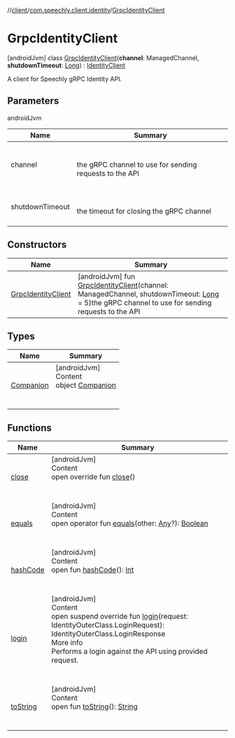 //[client](../../index.md)/[com.speechly.client.identity](../index.md)/[GrpcIdentityClient](index.md)



# GrpcIdentityClient  
 [androidJvm] class [GrpcIdentityClient](index.md)(**channel**: ManagedChannel, **shutdownTimeout**: [Long](https://kotlinlang.org/api/latest/jvm/stdlib/kotlin/-long/index.html)) : [IdentityClient](../-identity-client/index.md)

A client for Speechly gRPC Identity API.

   


## Parameters  
  
androidJvm  
  
|  Name|  Summary| 
|---|---|
| <a name="com.speechly.client.identity/GrpcIdentityClient///PointingToDeclaration/"></a>channel| <a name="com.speechly.client.identity/GrpcIdentityClient///PointingToDeclaration/"></a><br><br>the gRPC channel to use for sending requests to the API<br><br>
| <a name="com.speechly.client.identity/GrpcIdentityClient///PointingToDeclaration/"></a>shutdownTimeout| <a name="com.speechly.client.identity/GrpcIdentityClient///PointingToDeclaration/"></a><br><br>the timeout for closing the gRPC channel<br><br>
  


## Constructors  
  
|  Name|  Summary| 
|---|---|
| <a name="com.speechly.client.identity/GrpcIdentityClient/GrpcIdentityClient/#io.grpc.ManagedChannel#kotlin.Long/PointingToDeclaration/"></a>[GrpcIdentityClient](-grpc-identity-client.md)| <a name="com.speechly.client.identity/GrpcIdentityClient/GrpcIdentityClient/#io.grpc.ManagedChannel#kotlin.Long/PointingToDeclaration/"></a> [androidJvm] fun [GrpcIdentityClient](-grpc-identity-client.md)(channel: ManagedChannel, shutdownTimeout: [Long](https://kotlinlang.org/api/latest/jvm/stdlib/kotlin/-long/index.html) = 5)the gRPC channel to use for sending requests to the API   <br>


## Types  
  
|  Name|  Summary| 
|---|---|
| <a name="com.speechly.client.identity/GrpcIdentityClient.Companion///PointingToDeclaration/"></a>[Companion](-companion/index.md)| <a name="com.speechly.client.identity/GrpcIdentityClient.Companion///PointingToDeclaration/"></a>[androidJvm]  <br>Content  <br>object [Companion](-companion/index.md)  <br><br><br>


## Functions  
  
|  Name|  Summary| 
|---|---|
| <a name="com.speechly.client.identity/GrpcIdentityClient/close/#/PointingToDeclaration/"></a>[close](close.md)| <a name="com.speechly.client.identity/GrpcIdentityClient/close/#/PointingToDeclaration/"></a>[androidJvm]  <br>Content  <br>open override fun [close](close.md)()  <br><br><br>
| <a name="kotlin/Any/equals/#kotlin.Any?/PointingToDeclaration/"></a>[equals](../../com.speechly.ui/-speechly-button/index.md#%5Bkotlin%2FAny%2Fequals%2F%23kotlin.Any%3F%2FPointingToDeclaration%2F%5D%2FFunctions%2F-126307046)| <a name="kotlin/Any/equals/#kotlin.Any?/PointingToDeclaration/"></a>[androidJvm]  <br>Content  <br>open operator fun [equals](../../com.speechly.ui/-speechly-button/index.md#%5Bkotlin%2FAny%2Fequals%2F%23kotlin.Any%3F%2FPointingToDeclaration%2F%5D%2FFunctions%2F-126307046)(other: [Any](https://kotlinlang.org/api/latest/jvm/stdlib/kotlin/-any/index.html)?): [Boolean](https://kotlinlang.org/api/latest/jvm/stdlib/kotlin/-boolean/index.html)  <br><br><br>
| <a name="kotlin/Any/hashCode/#/PointingToDeclaration/"></a>[hashCode](../../com.speechly.ui/-speechly-button/index.md#%5Bkotlin%2FAny%2FhashCode%2F%23%2FPointingToDeclaration%2F%5D%2FFunctions%2F-126307046)| <a name="kotlin/Any/hashCode/#/PointingToDeclaration/"></a>[androidJvm]  <br>Content  <br>open fun [hashCode](../../com.speechly.ui/-speechly-button/index.md#%5Bkotlin%2FAny%2FhashCode%2F%23%2FPointingToDeclaration%2F%5D%2FFunctions%2F-126307046)(): [Int](https://kotlinlang.org/api/latest/jvm/stdlib/kotlin/-int/index.html)  <br><br><br>
| <a name="com.speechly.client.identity/GrpcIdentityClient/login/#com.speechly.api.identity.v1.IdentityOuterClass.LoginRequest/PointingToDeclaration/"></a>[login](login.md)| <a name="com.speechly.client.identity/GrpcIdentityClient/login/#com.speechly.api.identity.v1.IdentityOuterClass.LoginRequest/PointingToDeclaration/"></a>[androidJvm]  <br>Content  <br>open suspend override fun [login](login.md)(request: IdentityOuterClass.LoginRequest): IdentityOuterClass.LoginResponse  <br>More info  <br>Performs a login against the API using provided request.  <br><br><br>
| <a name="kotlin/Any/toString/#/PointingToDeclaration/"></a>[toString](../../com.speechly.client.speech/-client/-companion/index.md#%5Bkotlin%2FAny%2FtoString%2F%23%2FPointingToDeclaration%2F%5D%2FFunctions%2F-126307046)| <a name="kotlin/Any/toString/#/PointingToDeclaration/"></a>[androidJvm]  <br>Content  <br>open fun [toString](../../com.speechly.client.speech/-client/-companion/index.md#%5Bkotlin%2FAny%2FtoString%2F%23%2FPointingToDeclaration%2F%5D%2FFunctions%2F-126307046)(): [String](https://kotlinlang.org/api/latest/jvm/stdlib/kotlin/-string/index.html)  <br><br><br>

